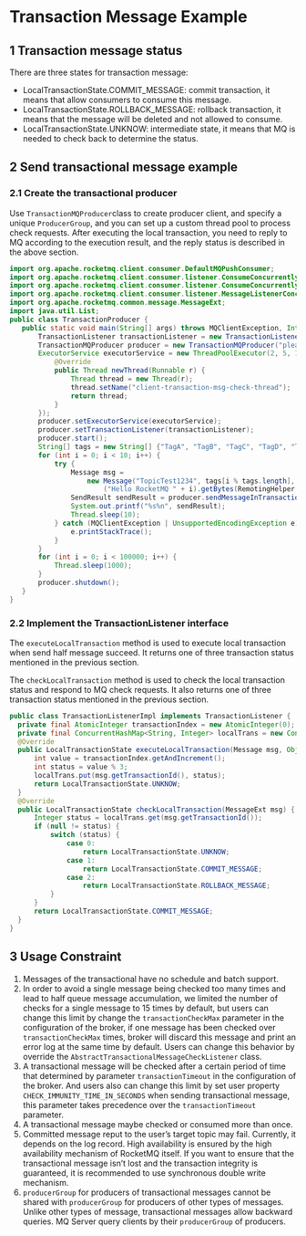 # Transaction Message Example 

## 1 Transaction message status 
There are three states for transaction message:  
- LocalTransactionState.COMMIT_MESSAGE: commit transaction, it means that allow consumers to consume this message.  
- LocalTransactionState.ROLLBACK_MESSAGE: rollback transaction, it means that the message will be deleted and not allowed to consume.  
- LocalTransactionState.UNKNOW: intermediate state, it means that MQ is needed to check back to determine the status.

## 2 Send transactional message example

### 2.1 Create the transactional producer 
Use ```TransactionMQProducer```class to create producer client, and specify a unique ```ProducerGroup```, and you can set up a custom thread pool to process check requests. After executing the local transaction, you need to reply to MQ according to the execution result, and the reply status is described in the above section.  
```java
import org.apache.rocketmq.client.consumer.DefaultMQPushConsumer;
import org.apache.rocketmq.client.consumer.listener.ConsumeConcurrentlyContext;
import org.apache.rocketmq.client.consumer.listener.ConsumeConcurrentlyStatus;
import org.apache.rocketmq.client.consumer.listener.MessageListenerConcurrently;
import org.apache.rocketmq.common.message.MessageExt;
import java.util.List;
public class TransactionProducer {
   public static void main(String[] args) throws MQClientException, InterruptedException {
       TransactionListener transactionListener = new TransactionListenerImpl();
       TransactionMQProducer producer = new TransactionMQProducer("please_rename_unique_group_name");
       ExecutorService executorService = new ThreadPoolExecutor(2, 5, 100, TimeUnit.SECONDS, new ArrayBlockingQueue<Runnable>(2000), new ThreadFactory() {
           @Override
           public Thread newThread(Runnable r) {
               Thread thread = new Thread(r);
               thread.setName("client-transaction-msg-check-thread");
               return thread;
           }
       });
       producer.setExecutorService(executorService);
       producer.setTransactionListener(transactionListener);
       producer.start();
       String[] tags = new String[] {"TagA", "TagB", "TagC", "TagD", "TagE"};
       for (int i = 0; i < 10; i++) {
           try {
               Message msg =
                   new Message("TopicTest1234", tags[i % tags.length], "KEY" + i,
                       ("Hello RocketMQ " + i).getBytes(RemotingHelper.DEFAULT_CHARSET));
               SendResult sendResult = producer.sendMessageInTransaction(msg, null);
               System.out.printf("%s%n", sendResult);
               Thread.sleep(10);
           } catch (MQClientException | UnsupportedEncodingException e) {
               e.printStackTrace();
           }
       }
       for (int i = 0; i < 100000; i++) {
           Thread.sleep(1000);
       }
       producer.shutdown();
   }
}
```

### 2.2 Implement the TransactionListener interface
The ```executeLocalTransaction``` method is used to execute local transaction when send half message succeed. It returns one of three transaction status mentioned in the previous section.

The ```checkLocalTransaction``` method is used to check the local transaction status and respond to MQ check requests. It also returns one of three transaction status mentioned in the previous section. 
```java
public class TransactionListenerImpl implements TransactionListener {
  private final AtomicInteger transactionIndex = new AtomicInteger(0);
  private final ConcurrentHashMap<String, Integer> localTrans = new ConcurrentHashMap<>();
  @Override
  public LocalTransactionState executeLocalTransaction(Message msg, Object arg) {
      int value = transactionIndex.getAndIncrement();
      int status = value % 3;
      localTrans.put(msg.getTransactionId(), status);
      return LocalTransactionState.UNKNOW;
  }
  @Override
  public LocalTransactionState checkLocalTransaction(MessageExt msg) {
      Integer status = localTrans.get(msg.getTransactionId());
      if (null != status) {
          switch (status) {
              case 0:
                  return LocalTransactionState.UNKNOW;
              case 1:
                  return LocalTransactionState.COMMIT_MESSAGE;
              case 2:
                  return LocalTransactionState.ROLLBACK_MESSAGE;
          }
      }
      return LocalTransactionState.COMMIT_MESSAGE;
  }
}
```

## 3 Usage Constraint  
1. Messages of the transactional have no schedule and batch support.
2. In order to avoid a single message being checked too many times and lead to half queue message accumulation,  we limited the number of checks for a single message to 15 times by default, but users can change this limit by change the ```transactionCheckMax``` parameter in the configuration of the broker,  if one message has been checked over ```transactionCheckMax``` times,  broker will discard this message and print an error log at the same time by default. Users can change this behavior by override the ```AbstractTransactionalMessageCheckListener``` class.
3. A transactional message will be checked after a certain period of time that determined by parameter ```transactionTimeout``` in the configuration of the broker. And users also can change this limit by set user property ```CHECK_IMMUNITY_TIME_IN_SECONDS``` when sending transactional message, this parameter takes precedence over the ```transactionTimeout``` parameter. 
4. A transactional message maybe checked or consumed more than once. 
5. Committed message reput to the user’s target topic may fail. Currently, it depends on the log record. High availability is ensured by the high availability mechanism of RocketMQ itself. If you want to ensure that the transactional message isn’t lost and the transaction integrity is guaranteed, it is recommended to use synchronous double write mechanism. 
6. `producerGroup` for producers of transactional messages cannot be shared with `producerGroup` for producers of other types of messages. Unlike other types of message, transactional messages allow backward queries. MQ Server query clients by their `producerGroup` of producers.

